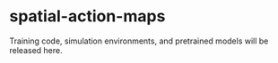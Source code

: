 # spatial-action-maps

Training code, simulation environments, and pretrained models will be released here.
